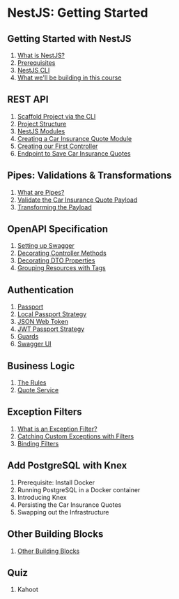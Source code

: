 # NestJS: Getting Started

## Getting Started with NestJS

1. [What is NestJS?](./docs/01-getting-started-with-nestjs.md)
1. [Prerequisites](./docs/01-getting-started-with-nestjs.md)
1. [NestJS CLI](./docs/01-getting-started-with-nestjs.md)
1. [What we'll be building in this course](./docs/01-getting-started-with-nestjs.md)

## REST API

1. [Scaffold Project via the CLI](./docs/02-rest-api.md)
2. [Project Structure](./docs/02-rest-api.md)
3. [NestJS Modules](./docs/02-rest-api.md)
4. [Creating a Car Insurance Quote Module](./docs/02-rest-api.md)
5. [Creating our First Controller](./docs/02-rest-api.md)
6. [Endpoint to Save Car Insurance Quotes](./docs/02-rest-api.md)

## Pipes: Validations & Transformations

1. [What are Pipes?](./docs/03-pipes-validations-and-transformations.md)
2. [Validate the Car Insurance Quote Payload](./docs/03-pipes-validations-and-transformations.md)
3. [Transforming the Payload](./docs/03-pipes-validations-and-transformations.md)

## OpenAPI Specification

1. [Setting up Swagger](./docs/04-openapi-specification.md)
2. [Decorating Controller Methods](./docs/04-openapi-specification.md)
3. [Decorating DTO Properties](./docs/04-openapi-specification.md)
4. [Grouping Resources with Tags](./docs/04-openapi-specification.md)

## Authentication

1. [Passport](./docs/05-authentication.md)
2. [Local Passport Strategy](./docs/05-authentication.md)
3. [JSON Web Token](./docs/05-authentication.md)
4. [JWT Passport Strategy](./docs/05-authentication.md)
5. [Guards](./docs/05-authentication.md)
6. [Swagger UI](./docs/05-authentication.md)

## Business Logic

1. [The Rules](./docs/06-business-logic.md)
2. [Quote Service](./docs/06-business-logic.md)

## Exception Filters

1. [What is an Exception Filter?](./docs/07-exception-filters.md)
2. [Catching Custom Exceptions with Filters](./docs/07-exception-filters.md)
2. [Binding Filters](./docs/07-exception-filters.md)

## Add PostgreSQL with Knex

1. Prerequisite: Install Docker
2. Running PostgreSQL in a Docker container
3. Introducing Knex
4. Persisting the Car Insurance Quotes
5. Swapping out the Infrastructure

## Other Building Blocks

1. [Other Building Blocks](./docs/09-other-building-blocks.md)

## Quiz

1. Kahoot
